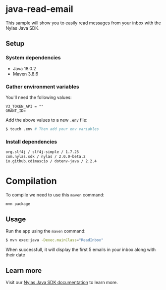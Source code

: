 # java-read-email

This sample will show you to easily read messages from your inbox with the Nylas Java SDK.

## Setup

### System dependencies

- Java 18.0.2
- Maven 3.8.6

### Gather environment variables

You'll need the following values:

```text
V3_TOKEN_API = ""
GRANT_ID=
```

Add the above values to a new `.env` file:

```bash
$ touch .env # Then add your env variables
```

### Install dependencies

```bash
org.slf4j / slf4j-simple / 1.7.25
com.nylas.sdk / nylas / 2.0.0-beta.2
io.github.cdimascio / dotenv-java / 2.2.4
```

# Compilation

To compile we need to use this `maven` command:

```bash
mvn package
```

## Usage

Run the app using the `maven` command:

```bash
$ mvn exec:java -Dexec.mainClass="ReadInbox"
```

When successfull, it will display the first 5 emails in your inbox along with their date

## Learn more

Visit our [Nylas Java SDK documentation](https://developer.nylas.com/docs/developer-tools/sdk/java-sdk/) to learn more.
